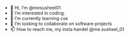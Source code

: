 - 👋 Hi, I’m @mesusheel01
- 👀 I’m interested in coding.
- 🌱 I’m currently learning cse
- 💞️ I’m looking to collaborate on software projects
-  📫 How to reach me, my insta handel @me.susheel_01

<!---
mesusheel01/mesusheel01 is a ✨ special ✨ repository because its `README.md` (this file) appears on your GitHub profile.
You can click the Preview link to take a look at your changes.
--->
